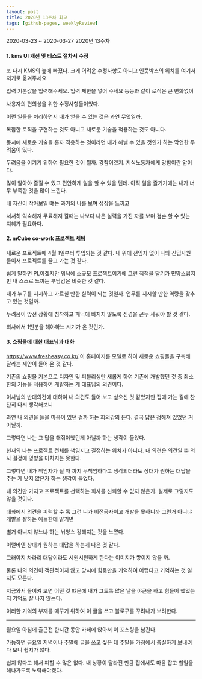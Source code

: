 ```yaml
---
layout: post
title: 2020년 13주차 회고
tags: [github-pages, weeklyReview]
---
```

2020-03-23 ~ 2020-03-27 2020년 13주차

#### 1. kms UI 개선 및 테스트 절차서 수정

또 다시 KMS의 늪에 빠졌다. 크게 어려운 수정사항도 아니고 인풋박스의 위치를 여기서 저기로 옮겨주세요

입력 기본값을 입력해주세요. 입력 제한을 넣어 주세요 등등과 같이 로직은 큰 변화없이

사용자의 편의성을 위한 수정사항들이었다.

이런 일들을 처리하면서 내가 얻을 수 있는 것은 과연 무엇일까.

복잡한 로직을 구현하는 것도 아니고 새로운 기술을 적용하는 것도 아니다.

동시에 새로운 기술을 혼자 적용하는 것이라면 내가 해낼 수 있을 것인가 하는 막연한 두려움이 있다.

두려움을 이기기 위하여 필요한 것이 뭘까. 강함이겠지. 지식노동자에게 강함이란 앎이다.

많이 알아야 즐길 수 있고 편안하게 일을 할 수 있을 텐데. 아직 일을 즐기기에는 내가 너무 부족한 것을 많이 느낀다.

내 자신이 작아보일 떄는 과거의 나를 보며 성장을 느끼고

서서히 익숙해져 무료해져 갈때는 나보다 나은 실력을 가진 자를 보며 겸손 할 수 있는 지혜가 필요하다.


#### 2. mCube co-work 프로젝트 세팅

새로운 프로젝트에 4월 1일부터 투입되는 것 같다. 내 위에 선임자 없이 나와 신입사원 둘이서 프로젝트를 끌고 가는 것
같다.

쉽게 말하면 PL이겠지만 워낙에 소규모 프로젝트이기에 그런 직책을 달기가 민망스럽지만 내 스스로 느끼는 부담감은 비슷한 것 같다.

내가 누구를 지시하고 가르칠 만한 실력이 되는 것일까. 업무를 지시할 만한 역량을 갖추고 있는 것일까.

두려움이 앞선 상황에 침착하고 패닉에 빠지지 않도록 신경을 곤두 세워야 할 것 같다.

회사에서 1인분을 해야하느 시기가 온 것인가.



#### 3. 쇼핑몰에 대한 대표님과 대화
https://www.fresheasy.co.kr/ 이 홈페이지를 모델로 하여 새로운 쇼핑몰을 구축해 달라는 제안이 들어 온 것 같다.

기존의 쇼핑몰 기본으로 디자인 및 퍼블리싱만 새롭게 하여 기존에 개발했던 것 중 최소한의 기능을 적용하여 개발하는 게 대표님의 의견이다.

이사님의 반대의견에 대하여 내 의견도 들어 보고 싶으신 것 같았지만 집에 가는 길에 찬찬히 다시 생각해보니

과연 내 의견을 들을 마음이 있던 걸까 하는 회의감의 든다. 결국 답은 정해져 있었던 거 아닐까.

그렇다면 나는 그 답을 해줘야했던게 아닐까 하는 생각이 들었다.

현재의 나는 프로젝트 전체를 책임지고 결정하는 위치가 아니다. 내 의견은 의견일 뿐 의사 결정에 영향을 미치지는 못한다.

그렇다면 내가 책임자가 될 때 까지 무책임하다고 생각되더라도 상대가 원하는 대답을 주는 게 낫지 않은가 하는 생각이 들었다.

내 의견만 가지고 프로젝트를 선택하는 회사를 신뢰할 수 없지 않은가. 실제로 그렇지도 않을 것이다.

대화에서 의견을 피력할 수 록 그건 니가 비전공자이고 개발을 못하니까 그런거 아니냐 개발을 잘하는 애들한테 맡기면

별거 아니지 않느냐 하는 뉘앙스 강해지는 것을 느꼈다.

이럴바엔 상대가 원하는 대답을 하는게 나은 것 같다.

그래야지 차라리 대답이라도 시원시원하게 한다는 이미지가 쌓이지 않을 까.

물론 나의 의견이 객관적이지 않고 당시에 힘듦만을 기억하여 어렵다고 기억하는 것 일지도 모른다.

지금와서 돌이켜 보면 어떤 것 떄문에 내가 그토록 많은 날을 야근을 하고 힘들어 했었는 지 기억도 잘 나지 않는다.

이러한 기억의 부재를 매꾸기 위하여 이 글을 쓰고 블로구를 꾸려나가 보려한다.


---
월요일 아침에 출근전 한시간 동안 카페에 앉아서 이 포스팅을 남긴다.

가능하면 금요일 저녁이나 주말에 글을 쓰고 싶은 데 주말을 가정에서 충실하게 보내려다 보니 쉽지가 않다.

쉽지 않다고 해서 피할 수 많은 없다. 내 상황이 달라진 만큼 집에서도 마음 잡고 할일을 해나가도록 노력해야겠다.

